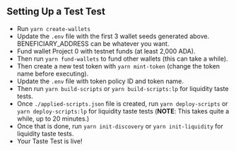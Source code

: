 ## Setting Up a Test Test

- Run `yarn create-wallets`
- Update the `.env` file with the first 3 wallet seeds generated above. BENEFICIARY_ADDRESS can be whatever you want.
- Fund wallet Project 0 with testnet funds (at least 2,000 ADA).
- Then run `yarn fund-wallets` to fund other wallets (this can take a while).
- Then create a new test token with `yarn mint-token` (change the token name before executing).
- Update the `.env` file with token policy ID and token name.
- Then run `yarn build-scripts` or `yarn build-scripts:lp` for liquidity taste tests.
- Once `./applied-scripts.json` file is created, run `yarn deploy-scripts` or `yarn deploy-scripts:lp` for liquidity taste tests (**NOTE**: This takes quite a while, up to 20 minutes.)
- Once that is done, run `yarn init-discovery` or `yarn init-liquidity` for liquidity taste tests.
- Your Taste Test is live!